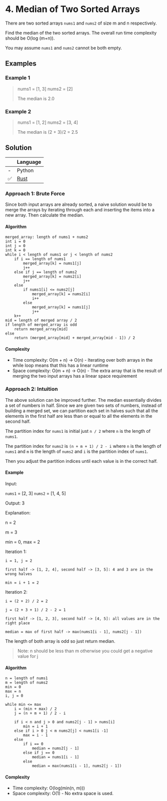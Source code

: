 # 4. Median of Two Sorted Arrays

There are two sorted arrays `nums1` and `nums2` of size m and n respectively.

Find the median of the two sorted arrays. The overall run time complexity should be O(log (m+n)).

You may assume `nums1` and `nums2` cannot be both empty.

## Examples

### Example 1

> nums1 = [1, 3]
> nums2 = [2]
> 
> The median is 2.0

### Example 2

> nums1 = [1, 2]
> nums2 = [3, 4]
> 
> The median is (2 + 3)/2 = 2.5

## Solution

|     | Language |
| --- | -------- |
|  - | Python |
|  ✅ | [Rust](https://github.com/andrewleverette/leetcode_problems/blob/master/median_of_two_sorted_arrays/rust/solution/src/lib.rs) |

### Approach 1: Brute Force

Since both input arrays are already sorted, a naive solution would be to merge the arrays by iterating through each and inserting the items into a new array. Then calculate the median.

#### Algorithm

```
merged_array: length of nums1 + nums2
int i = 0
int j = 0
int k = 0
while i < length of nums1 or j < length of nums2
    if i == length of nums1
        merged_array[k] = nums1[j]
        j++
    else if j == length of nums2
        merged_array[k] = nums2[i]
        j++
    else
        if nums1[i] <= nums2[j]
            merged_array[k] = nums2[i]
            i++
        else
            merged_array[k] = nums1[j]
            j++
    k++
mid = length of merged array / 2
if length of merged_array is odd
    return merged_array[mid]
else
    return (merged_array[mid] + merged_array[mid - 1]) / 2
```

#### Complexity

- Time complexity: O(m + n) -> O(n) - Iterating over both arrays in the while loop means that this has a linear runtime
- Space complexity: O(m + n) -> O(n) - The extra array that is the result of merging the two input arrays has a linear space requirement

### Approach 2: Intuition

The above solution can be improved further. The median essentially divides a set of numbers in half. Since we are given two sets of numbers, instead of building a merged set, we can partition each set in halves such that all the elements in the first half are less than or equal to all the elements in the second half.

The partition index for `nums1` is initial just `n / 2` where `n` is the length of `nums1`.

The partition index for `nums2` is `(n + m + 1) / 2 - i` where `n` is the length of `nums1` and `m` is the length of `nums2` and `i` is the partition index of `nums1`.

Then you adjust the partition indices until each value is in the correct half.

#### Example

Input: 

`nums1` = [2, 3]
`nums2` = [1, 4, 5]

Output: 3

Explanation:

n = 2

m = 3

min = 0, max = 2

Iteration 1:

    i = 1, j = 2

    first half -> [1, 2, 4], second half -> [3, 5]: 4 and 3 are in the wrong halves

    min = i + 1 = 2

Iteration 2:

    i = (2 + 2) / 2 = 2

    j = (2 + 3 + 1) / 2 - 2 = 1

    first half -> [1, 2, 3], second half -> [4, 5]: all values are in the right place

    median = max of first half -> max(nums1[i - 1], nums2[j - 1])

The length of both array is odd so just return median.

> Note: n should be less than m otherwise you could get a negative value for j

#### Algorithm

```
n = length of nums1
m = length of nums2
min = 0
max = n
i, j = 0

while min <= max
    i = (min + max) / 2
    j = (n + m + 1) / 2 - i

    if i < n and j > 0 and nums2[j - 1] > nums[i]
        min = i + 1
    else if i > 0 j < m nums2[j] < nums1[i -1]
        max = i - 1
    else
        if i == 0
            median = nums2[j - 1]
        else if j == 0
            median = nums1[i - 1]
        else
            median = max(nums1[i - 1], nums2[j - 1])
```

#### Complexity

- Time complexity: O(log(min(n, m)))
- Space complexity: O(1) - No extra space is used.